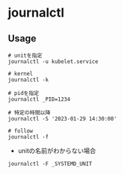 # journalctl

## Usage

```shell
# unitを指定
journalctl -u kubelet.service

# kernel
journalctl -k

# pidを指定
journalctl _PID=1234

# 特定の時間以降
journalctl -S '2023-01-29 14:30:00'

# follow
journalctl -f
```


* unitの名前がわからない場合

```shell
journalctl -F _SYSTEMD_UNIT
```
